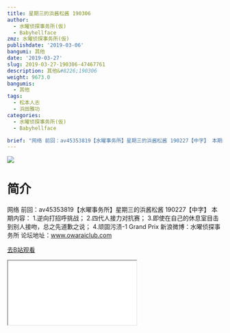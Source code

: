```yaml
---
title: 星期三的浜酱松酱 190306
author:
  - 水曜侦探事务所(仮)
  - Babyhellface
zmz: 水曜侦探事务所(仮)
publishdate: '2019-03-06'
bangumi: 其他
date: '2019-03-27'
slug: 2019-03-27-190306-47467761
description: 其他&#8226;190306
weight: 9673.0
bangumis:
  - 其他
tags:
  - 松本人志
  - 浜田雅功
categories:
  - 水曜侦探事务所(仮)
  - Babyhellface

brief: "网络 前回：av45353819【水曜事务所】星期三的浜酱松酱 190227【中字】 本期内容： 1.逆向打招呼挑战； 2.四代人接力对抗赛； 3.即使在自己的休息室目击到别人接吻，总之先道歉之说； 4.顽固污渍-1 Grand Prix 新浪微博：水曜侦探事务所 论坛地址：www.owaraiclub.com"
---
```

![](https://i.imgur.com/jywNRfB.jpg)
# 简介  
网络
前回：av45353819【水曜事务所】星期三的浜酱松酱 190227【中字】
本期内容：
1.逆向打招呼挑战；
2.四代人接力对抗赛；
3.即使在自己的休息室目击到别人接吻，总之先道歉之说；
4.顽固污渍-1 Grand Prix
新浪微博：水曜侦探事务所    论坛地址：www.owaraiclub.com  

[去B站观看](https://www.bilibili.com/video/av47467761/)
<div class ="resp-container"><iframe class="testiframe" src="//player.bilibili.com/player.html?aid=47467761"", scrolling="no", allowfullscreen="true" > </iframe></div> 
